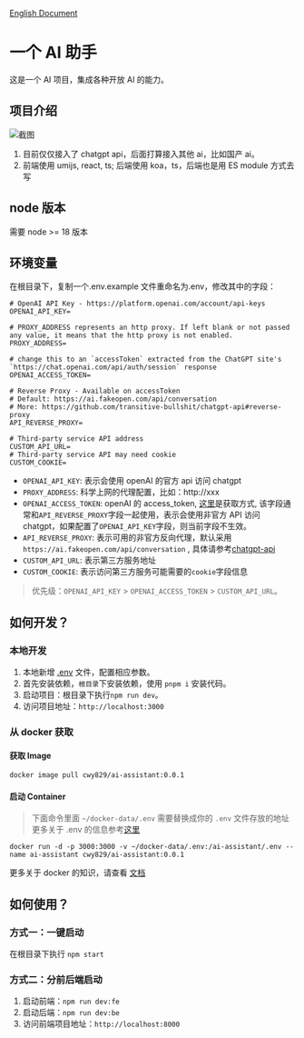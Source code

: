 [English Document](./README.md)

# 一个 AI 助手

这是一个 AI 项目，集成各种开放 AI 的能力。

## 项目介绍

![截图](Screenshots/jietu2.png)

1. 目前仅仅接入了 chatgpt api，后面打算接入其他 ai，比如国产 ai。
2. 前端使用 umijs, react, ts; 后端使用 koa，ts，后端也是用 ES module 方式去写

## node 版本

需要 node >= 18 版本

## 环境变量

在根目录下，复制一个.env.example 文件重命名为.env，修改其中的字段：

```
# OpenAI API Key - https://platform.openai.com/account/api-keys
OPENAI_API_KEY=

# PROXY_ADDRESS represents an http proxy. If left blank or not passed any value, it means that the http proxy is not enabled.
PROXY_ADDRESS=

# change this to an `accessToken` extracted from the ChatGPT site's `https://chat.openai.com/api/auth/session` response
OPENAI_ACCESS_TOKEN=

# Reverse Proxy - Available on accessToken
# Default: https://ai.fakeopen.com/api/conversation
# More: https://github.com/transitive-bullshit/chatgpt-api#reverse-proxy
API_REVERSE_PROXY=

# Third-party service API address
CUSTOM_API_URL=
# Third-party service API may need cookie
CUSTOM_COOKIE=

```

- `OPENAI_API_KEY`: 表示会使用 openAI 的官方 api 访问 chatgpt
- `PROXY_ADDRESS`: 科学上网的代理配置，比如：http://xxx
- `OPENAI_ACCESS_TOKEN`: openAI 的 access_token, [这里](https://chat.openai.com/api/auth/session)是获取方式, 该字段通常和`API_REVERSE_PROXY`字段一起使用，表示会使用非官方 API 访问 chatgpt，如果配置了`OPENAI_API_KEY`字段，则当前字段不生效。
- `API_REVERSE_PROXY`: 表示可用的非官方反向代理，默认采用 `https://ai.fakeopen.com/api/conversation` , 具体请参考[chatgpt-api](https://github.com/transitive-bullshit/chatgpt-api/tree/main#reverse-proxy)
- `CUSTOM_API_URL`: 表示第三方服务地址
- `CUSTOM_COOKIE`: 表示访问第三方服务可能需要的`cookie`字段信息

> 优先级：`OPENAI_API_KEY` > `OPENAI_ACCESS_TOKEN` > `CUSTOM_API_URL`。

## 如何开发？

### 本地开发

1. 本地新增 [.env](#环境变量) 文件，配置相应参数。
1. 首先安装依赖，`根目录`下安装依赖，使用 `pnpm i` 安装代码。
1. 启动项目：根目录下执行`npm run dev`。
1. 访问项目地址：`http://localhost:3000`

### 从 docker 获取

#### 获取 Image

```
docker image pull cwy829/ai-assistant:0.0.1
```

#### 启动 Container

> 下面命令里面 `~/docker-data/.env` 需要替换成你的 `.env` 文件存放的地址
> 更多关于 .env 的信息参考[这里](#环境变量)

```
docker run -d -p 3000:3000 -v ~/docker-data/.env:/ai-assistant/.env --name ai-assistant cwy829/ai-assistant:0.0.1
```

更多关于 docker 的知识，请查看 [文档](./DOCKERHELP_zh.md)

## 如何使用？

### 方式一：一键启动

在根目录下执行 `npm start`

### 方式二：分前后端启动

1. 启动前端：`npm run dev:fe`
2. 启动后端：`npm run dev:be`
3. 访问前端项目地址：`http://localhost:8000`
